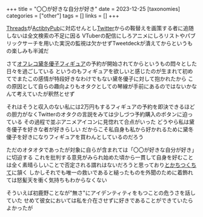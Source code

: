 +++
title = "〇〇が好きな自分が好き"
date = 2023-12-25
[taxonomies]
categories = ["other"]
tags = []
links = []
+++

[Threads](https://www.threads.net)が[ActibtyPub](https://www.w3.org/TR/activitypub/)に対応せんとし[Twitter](https://twitter.com)からの鞍替えを画策する者に追随しないは全文検索の不足に因る
VTuberの配信にしろアニメにしろリストやパブリックサーチを用いた実況の監視は欠かせずTweetdeckが潰えてからというもの楽しみも半減だ

さて[オフレコ黛冬優子フィギュア](https://alter-web.jp/products/549/)の予約が開始されてからというもの悶々とした日々を過ごしている
というのもフィギュアを欲しいと感じたのが生まれて初めてでまたこの感情が特段好きなわけでもない黛冬優子に対して抱かれたから
この原因として自らの趣向よりもオタクとしての琴線が手前にあるのではないかなんて考えていたが釈然とせず

それはそうと収入のない私には2万円もするフィギュアの予約を即決できるほどの胆力がなくTwitterのオタクの言説をみては少しづつ予約購入のボタンに迫っている
その過程で並ぶアニメアイコンに見惚れて合点がいった
どうやら私は黛冬優子を好きな者が好きらしい
だからこそ私自身も私から好かれるために黛冬優子を好きになりフィギュアを買わんとしているのだろう

ただのオタオタであったが対象に自らが含まれては「〇〇が好きな自分が好き」に切迫する
これを批判する意見がみられ始めた頃から一貫して自身を好むことは全く素晴らしいことで否定される謂れはないだろうと思っており[とかちつくちて](https://ja.wikipedia.org/wiki/%E3%82%A8%E3%83%BC%E3%82%B8%E3%82%A7%E3%83%B3%E3%83%88%E5%A4%9C%E3%82%92%E5%BE%80%E3%81%8F)に頷く
しかしそれでも唯一の救いであると縋ったものを外聞のために着飾れては怒髪天を衝く気持ちもわからなくない

そういえば初鹿野ことなが"無さ"にアイデンティティをもつことの危うさを話していた
せめて彼女においては私を介在させずに好きであることができていたらよかったが